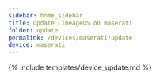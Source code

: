 ```yaml
---
sidebar: home_sidebar
title: Update LineageOS on maserati
folder: update
permalink: /devices/maserati/update
device: maserati
---
```

{% include templates/device_update.md %}
